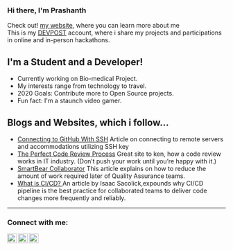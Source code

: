 ### Hi there, I'm Prashanth 
Check out! [my website](https://about.me/prashi8055), where you can learn more about me <br/>
This is my [DEVPOST](https://devpost.com/Prashanth0398?ref_content=user-portfolio&ref_feature=portfolio&ref_medium=global-nav) account, where i share my projects and participations in online and in-person hackathons. 

## I'm a Student and a Developer!
- Currently working on Bio-medical Project.
- My interests range from technology to travel. 
- 2020 Goals: Contribute more to Open Source projects.
- Fun fact: I'm a staunch video gamer. 

## Blogs and Websites, which i follow...
- [Connecting to GitHub With SSH](https://docs.github.com/en/github/authenticating-to-github/connecting-to-github-with-ssh) Article on connecting to remote servers and accommodations utilizing SSH key
- [The Perfect Code Review Process](https://medium.com/osedea/the-perfect-code-review-process-845e6ba5c31) Great site to ken, how a code review works in IT industry. (Don’t push your work until you’re happy with it.)
- [SmartBear Collaborator](https://smartbear.com/learn/code-review/what-is-code-review/) This article explains on how to reduce the amount of work required later of Quality Assurance teams.
- [What is CI/CD? ](https://www.infoworld.com/article/3271126/what-is-cicd-continuous-integration-and-continuous-delivery-explained.html) An article by Isaac Sacolick,expounds why CI/CD pipeline is the best practice for collaborated teams to deliver code changes more frequently and reliably.

---
### Connect with me:
[<img align="left" alt="" width="22px" src="https://cdn.jsdelivr.net/npm/simple-icons@v3/icons/twitter.svg" />](https://twitter.com/prashu_8055)
[<img align="left" alt="" width="22px" src="https://cdn.jsdelivr.net/npm/simple-icons@v3/icons/linkedin.svg" />](https://www.linkedin.com/in/prashanth030698/)
[<img align="left" alt="" width="22px" src="https://cdn.jsdelivr.net/npm/simple-icons@v3/icons/instagram.svg" />](https://www.instagram.com/nightmare_8055/?hl=en)

<br />
